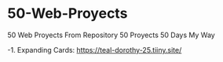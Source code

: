 # 50-Web-Proyects
50 Web Proyects From Repository 50 Proyects 50 Days My Way

-1. Expanding Cards: https://teal-dorothy-25.tiiny.site/
